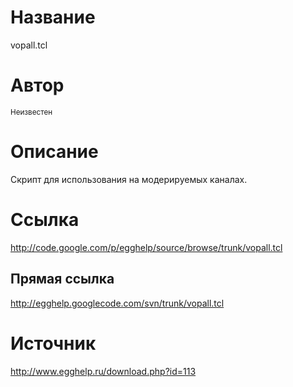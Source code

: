 # Название #
vopall.tcl


# Автор #
<sup>Неизвестен</sup>


# Описание #
Скрипт для использования на модерируемых каналах.


# Ссылка #
http://code.google.com/p/egghelp/source/browse/trunk/vopall.tcl

## Прямая ссылка ##
http://egghelp.googlecode.com/svn/trunk/vopall.tcl


# Источник #
http://www.egghelp.ru/download.php?id=113
